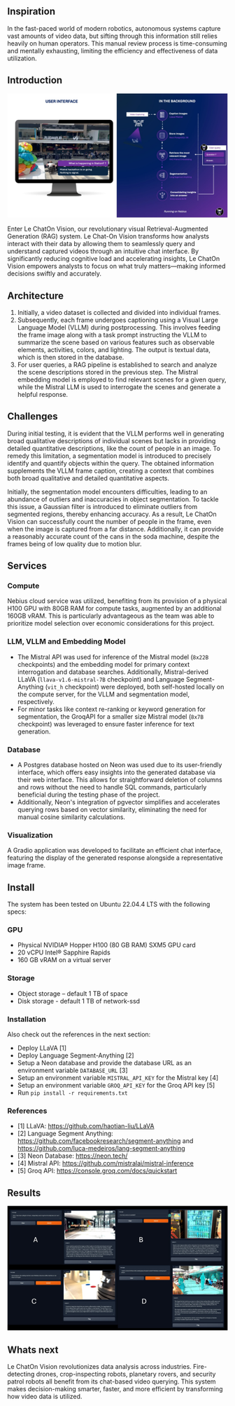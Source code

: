 ## Inspiration
In the fast-paced world of modern robotics, autonomous systems capture vast amounts of video data, but sifting through this information still relies heavily on human operators. This manual review process is time-consuming and mentally exhausting, limiting the efficiency and effectiveness of data utilization.

## Introduction
![Architecture](https://github.com/johanndiep/mistral_hackathon/blob/vision_model/readme_img/architecture.jpeg?raw=true)

Enter Le ChatOn Vision, our revolutionary visual Retrieval-Augmented Generation (RAG) system. Le Chat-On Vision transforms how analysts interact with their data by allowing them to seamlessly query and understand captured videos through an intuitive chat interface. By significantly reducing cognitive load and accelerating insights, Le ChatOn Vision empowers analysts to focus on what truly matters—making informed decisions swiftly and accurately.

## Architecture
1. Initially, a video dataset is collected and divided into individual frames.
2. Subsequently, each frame undergoes captioning using a Visual Large Language Model (VLLM) during postprocessing. This involves feeding the frame image along with a task prompt instructing the VLLM to summarize the scene based on various features such as observable elements, activities, colors, and lighting. The output is textual data, which is then stored in the database.
3. For user queries, a RAG pipeline is established to search and analyze the scene descriptions stored in the previous step. The Mistral embedding model is employed to find relevant scenes for a given query, while the Mistral LLM is used to interrogate the scenes and generate a helpful response.

## Challenges
During initial testing, it is evident that the VLLM performs well in generating broad qualitative descriptions of individual scenes but lacks in providing detailed quantitative descriptions, like the count of people in an image. To remedy this limitation, a segmentation model is introduced to precisely identify and quantify objects within the query. The obtained information supplements the VLLM frame caption, creating a context that combines both broad qualitative and detailed quantitative aspects.

Initially, the segmentation model encounters difficulties, leading to an abundance of outliers and inaccuracies in object segmentation. To tackle this issue, a Gaussian filter is introduced to eliminate outliers from segmented regions, thereby enhancing accuracy. As a result, Le ChatOn Vision can successfully count the number of people in the frame, even when the image is captured from a far distance. Additionally, it can provide a reasonably accurate count of the cans in the soda machine, despite the frames being of low quality due to motion blur.


## Services

### Compute
Nebius cloud service was utilized, benefiting from its provision of a physical H100 GPU with 80GB RAM for compute tasks, augmented by an additional 160GB vRAM. This is particularly advantageous as the team was able to prioritize model selection over economic considerations for this project.

### LLM, VLLM and Embedding Model
- The Mistral API was used for inference of the Mistral model (`8x22B` checkpoints) and the embedding model for primary context interrogation and database searches. Additionally, Mistral-derived LLaVA (`llava-v1.6-mistral-7B` checkpoint) and Language Segment-Anything (`vit_h` checkpoint) were deployed, both self-hosted locally on the compute server, for the VLLM and segmentation model, respectively.
- For minor tasks like context re-ranking or keyword generation for segmentation, the GroqAPI for a smaller size Mistral model (`8x7B` checkpoint) was leveraged to ensure faster inference for text generation.

### Database
- A Postgres database hosted on Neon was used due to its user-friendly interface, which offers easy insights into the generated database via their web interface. This allows for straightforward deletion of columns and rows without the need to handle SQL commands, particularly beneficial during the testing phase of the project.
- Additionally, Neon's integration of pgvector simplifies and accelerates querying rows based on vector similarity, eliminating the need for manual cosine similarity calculations.

### Visualization
A Gradio application was developed to facilitate an efficient chat interface, featuring the display of the generated response alongside a representative image frame.

## Install

The system has been tested on Ubuntu 22.04.4 LTS with the following specs:

### GPU
- Physical NVIDIA® Hopper H100 (80 GB RAM) SXM5 GPU card
- 20 vCPU Intel® Sapphire Rapids
- 160 GB vRAM on a virtual server

### Storage
- Object storage – default 1 TB of space
- Disk storage - default 1 TB of network-ssd

### Installation
Also check out the references in the next section:

- Deploy LLaVA [1]
- Deploy Language Segment-Anything [2]
- Setup a Neon database and provide the database URL as an environment variable `DATABASE_URL` [3]
- Setup an environment variable `MISTRAL_API_KEY` for the Mistral key [4]
- Setup an environment variable `GROQ_API_KEY` for the Groq API key [5]
- Run `pip install -r requirements.txt`

### References
- [1] LLaVA: https://github.com/haotian-liu/LLaVA
- [2] Language Segment Anything: https://github.com/facebookresearch/segment-anything and https://github.com/luca-medeiros/lang-segment-anything
- [3] Neon Database: https://neon.tech/
- [4] Mistral API: https://github.com/mistralai/mistral-inference
- [5] Groq API: https://console.groq.com/docs/quickstart

## Results
![Initial Results](https://github.com/johanndiep/mistral_hackathon/blob/vision_model/readme_img/results.jpeg?raw=true)

## Whats next
Le ChatOn Vision revolutionizes data analysis across industries. Fire-detecting drones, crop-inspecting robots, planetary rovers, and security patrol robots all benefit from its chat-based video querying. This system makes decision-making smarter, faster, and more efficient by transforming how video data is utilized.